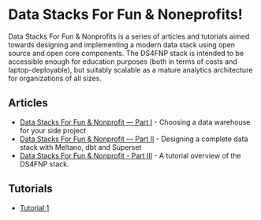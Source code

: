 # Data Stacks For Fun & Noneprofits!

Data Stacks For Fun & Nonprofits is a series of articles and tutorials aimed towards designing and implementing a modern data stack using open source and open core components.  The DS4FNP stack is intended to be accessible enough for education purposes (both in terms of costs and laptop-deployable), but suitably scalable as a mature analytics architecture for organizations of all sizes.

## Articles

- [Data Stacks For Fun & Nonprofit — Part I](https://towardsdatascience.com/data-warehouse-side-projects-part-1-f7bd74323bd7) - Choosing a data warehouse for your side project
- [Data Stacks For Fun & Nonprofit — Part II](https://towardsdatascience.com/data-stacks-for-fun-nonprofit-part-ii-d375d824abf3) - Designing a complete data stack with Meltano, dbt and Superset
- [Data Stacks For Fun & Nonprofit - Part III](https://towardsdatascience.com/data-stacks-for-fun-nonprofit-part-iii-dcfd46da9f9f) - A tutorial overview of the DS4FNP stack.

## Tutorials

- [Tutorial 1](tutorials/tutorial-1.md)
